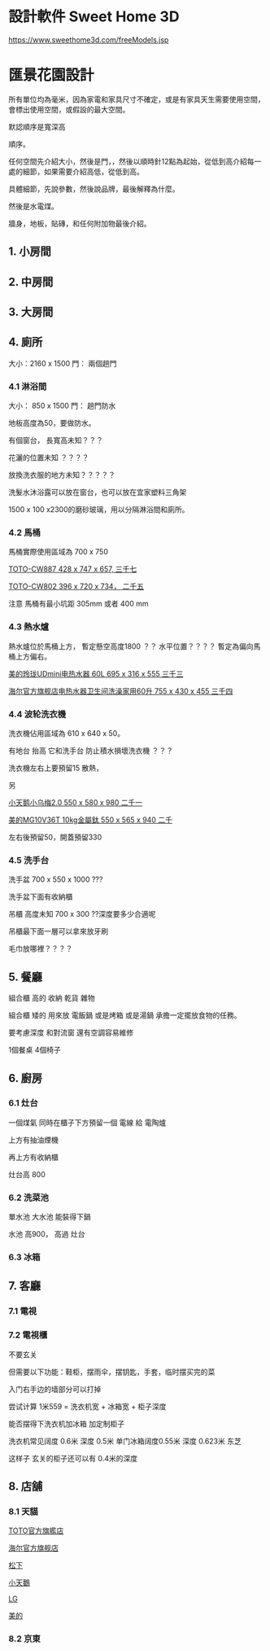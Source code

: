 
# 設計軟件 Sweet Home 3D

https://www.sweethome3d.com/freeModels.jsp

# 匯景花園設計




所有單位均為毫米，因為家電和家具尺寸不確定，或是有家具天生需要使用空間，會標出使用空間，或假設的最大空間。

默認順序是寬深高

順序。

任何空間先介紹大小，然後是門，，然後以順時針12點為起始，從低到高介紹每一處的細節，如果需要介紹高低，從低到高。

具體細節，先說參數，然後說品牌，最後解釋為什麼。

然後是水電煤。

牆身，地板，貼磚，和任何附加物最後介紹。




## 1. 小房間




## 2. 中房間


## 3. 大房間


## 4. 廁所

大小：2160 x 1500
門： 兩個趟門

### 4.1 淋浴間

大小： 850 x 1500
門： 趟門防水

地板高度為50，要做防水。

有個窗台， 長寬高未知？？？

花灑的位置未知 ？？？？

放換洗衣服的地方未知？？？？？

洗髮水沐浴露可以放在窗台，也可以放在宜家塑料三角架

1500 x 100 x2300的磨砂玻璃，用以分隔淋浴間和廁所。


### 4.2 馬桶
 
馬桶實際使用區域為 700 x 750

[TOTO-CW887 428 x 747 x 657, 三千七](https://detail.tmall.com/item.htm?abbucket=15&id=639062521686&pisk=gjGZRK2dSCdap-jB1DFV80hq9NeT6S-7IjZboq005lqgc5am0kuuCFnjcvrqxDri1dEfgionlNwgj103-zaaSiVmoZzmA52xCoZ_0Sux4A-WNQgtWSekV3OWhK1Y67I0S1jbtM40gPVK9LcqWSFDVw1DFQutXgebvZ40-ezbo1jmmlq3-kUVsim0jJj3krF0mmm0-W48yP40IO4h-kU5sNV0oJf3urWcmrmm-ezYxoV0im0H8rE3mfREZjdUzRYeouP89E2UQu0gY_7-TyDPBVZFBOGFNRrkVk5ciXztuseSf_JbqYE_FlnHO1Pq-roUFA-P_mumyx2EgGYsqqkED5GHoOqoCcwmsJRlYyHn5xctbZ50WfG73ueeosebtbwo3S-dLyMmrXyotE_zcYgIsJokA6oY3xc_tfxHagRCDyXFhjHNmt2GGyrW8e8F5amnOBg77tBYBFUUVFQOntjRNs6ZGFBAHRH78uTOP&rn=7928f8bb0b371752536dfd4d1a30f5e5&sku_properties=3064618%3A29432734&spm=a1z10.5-b-s.w4011-25718020148.58.5cc61e52An2lDv)


[TOTO-CW802 396 x 720 x 734， 二千五](https://detail.tmall.com/item.htm?abbucket=15&id=604249881578&pisk=ga6qR-A-m-eq3437hapZ4wBNemdvKdzBiOT6jGjMcEYD5KtG7USHGoQ15_8Nra8chSLsQV7lfmODoxjkqHt2mVvGjc-GPKAOGFTX7dSO8szQdJsADdd3RywQ15M9HphMSn06EYxHQnvReWXNDdpgR0MgOJSAk2d6pcxMqu-6jx0GSEYkqUKZnxbMoQ0kXhpMSNbMqLxpvnxMijxoqUKBSAAMS8mkDhlmoAbGqu-9rFvMINju4hLkSf-PKOeyYIqzjeJpejxpgejDzvodU3YmMi8rkq6rdI8nRUkiIT-AbAdClvP6-6LXOEQuFxJNqh7yOszE3NSGv1APQqqf-G5PWK6ujjYhGZOGnQynz3Clc1XAuckMDt6B_edzjAd6E9Oh_dz-a31GxTRhElie56s5nQ73PY79_1XXEt4uLgSIW3cr1OCqSfAmC38Q4urrcDblF8sB0fh9MoKyRonxsf0KdAGVCoht6ICB4eZxA&rn=7928f8bb0b371752536dfd4d1a30f5e5&spm=a1z10.5-b-s.w4011-25718020148.54.5cc61e52An2lDv)

注意 馬桶有最小坑距 305mm 或者 400 mm


### 4.3 熱水爐

熱水爐位於馬桶上方， 暫定懸空高度1800 ？？ 水平位置？？？？ 暫定為偏向馬桶上方偏右。

[美的玲珑UDmini电热水器 60L 695 x 316 x 555 三千三](https://detail.tmall.com/item.htm?ali_refid=a3_420434_1006%3A1151312967%3AH%3AFNluQBAv2OITf65biqoqio6SEpIY9vuj%3Aaf1b9837e6c8d4e02875c0a87e997652&ali_trackid=318_af1b9837e6c8d4e02875c0a87e997652&fpChannel=101&fpChannelSig=4a162cdc8b87c206fd35b539681cad89e8237895&id=867393983829&mi_id=0000uPbopwSNf_nAvxhB8EROuxEpwloHRPK3VtTxNE8cPBk&mm_sceneid=0_0_126241459_0&priceTId=2100c88e17600699343734320e0935&skuId=5713090645829&spm=a21n57.1.hoverItem.4&u_channel=bybtqdyh&umpChannel=bybtqdyh&utparam=%7B%22aplus_abtest%22%3A%22cb82f4b1aa7722bf011f6d1b8e478422%22%7D&xxc=ad_ztc)

[海尔官方旗舰店电热水器卫生间洗澡家用60升 755 x 430 x 455 三千四](https://detail.tmall.com/item.htm?abbucket=2&fpChannel=101&fpChannelSig=d0dc7ff896c0c5d0df7767faf75b26f2a36d326c&id=888750470399&maskChannel=bybtrs&mi_id=0000d5_2wXjGuW51YJnaBMgV5fQAgKbvZgKB_wuU1EsHue4&ns=1&priceTId=2100c88c17600040520005334e0928&skuId=6106536458616&spm=a21n57.1.hoverItem.4&u_channel=bybtqdyh&umpChannel=bybtqdyh&utparam=%7B%22aplus_abtest%22%3A%22dedc9d0e0d9e5766599c4d4bedcecf44%22%7D&xxc=taobaoSearch)

### 4.4 波轮洗衣機

洗衣機佔用區域為 610 x 640 x 50。

有地台 抬高 它和洗手台 防止積水損壞洗衣機 ？？？ 

洗衣機左右上要預留15 散熱，

另

[小天鹅小乌梅2.0 550 x 580 x 980 二千一](https://detail.tmall.com/item.htm?id=837952938134&pisk=f4qDovXA0rufWPEBpamfk3XNpUbKHKisr5Kt6chNzblSX-ht6OxgQJ6jWRlTjcV7aVrxD-FkhuVHXnCflR-ivc5d9MILhxnsb6BY-U9kGvHw7Ghq_0onDrsV9MILhrckVQ5LXkKBz2DtbxoZ_QWoQAlZbq-ZaTDZBIlZg5yy-EJAsY-0vK0ntCANXG8ea_c33bxHduDPfXjIwhR44xAdL-coy4EonqcK7HmnkoP8QoEjPGKsf8U3sPPFwEh4-vVoJrfHmWVjQ7kzMOLsEP2aAmgDQho07SZilrv1d8o4NyGIua1SEoEKSXgkiHcTcSEo-k5yqYszZU8e3ntsUOEk5U3qFYcpOLK5TfNKzrWlEezIuYMb9lBk7EdBbhL5ETYUDqkShS1..&scene=taobao_shop&spm=a1z10.1-b-s.w15914280-23624881644.2.7643ae1d2RtNjd&skuId=5597699136170)

[美的MG10V36T 10kg金屬鈦 550 x 565 x 940 二千](https://detail.tmall.com/item.htm?ali_refid=a3_420434_1006%3A1687218187%3AH%3AJWf8IZp8ftIhYjEmhJglK9jxsJdk96b3%3A965b32664dd5c3d332847c36b8bff49b&ali_trackid=318_965b32664dd5c3d332847c36b8bff49b&id=822806092748&mi_id=0000uJ44YB-ig_j0AVqa3R2wC1BjWgp57nVoNKpmLCJ19W8&mm_sceneid=0_0_5439422246_0&priceTId=2100c89817600869731922771e0900&skuId=5901075604302&spm=a21n57.1.hoverItem.5&utparam=%7B%22aplus_abtest%22%3A%229b3181ba765d775060ed97db0aeb2f98%22%7D&xxc=ad_ztc)

左右後預留50，開蓋預留330

### 4.5 洗手台


洗手盆 700 x 550  x 1000 ???

洗手盆下面有收納櫃

吊櫃 高度未知 700 x 300 ??深度要多少合適呢

吊櫃最下面一層可以拿來放牙刷

毛巾放哪裡？？？？

## 5. 餐廳


組合櫃 高的 收納 乾貨 雜物

組合櫃 矮的 用來放 電飯鍋 或是烤箱 或是湯鍋 承擔一定擺放食物的任務。

要考慮深度 和對流窗 還有空調容易維修


1個餐桌 4個椅子



## 6. 廚房


### 6.1 灶台

一個煤氣 同時在櫃子下方預留一個 電線 給 電陶爐 

上方有抽油煙機

再上方有收納櫃

灶台高 800

### 6.2 洗菜池

單水池 大水池 能裝得下鍋

水池 高900， 高過 灶台

### 6.3 冰箱





## 7. 客廳


### 7.1 電視


### 7.2 電視櫃


不要玄关

但需要以下功能：鞋柜，摆雨伞，摆钥匙，手套，临时摆买完的菜

入门右手边的墙部分可以打掉 

尝试计算 1米559 = 洗衣机宽 + 冰箱宽 + 柜子深度

能否摆得下洗衣机加冰箱 加定制柜子

洗衣机常见阔度 0.6米 深度 0.5米
单门冰箱阔度0.55米 深度 0.623米 东芝

这样子 玄关的柜子还可以有 0.4米的深度






## 8. 店舖


### 8.1 天貓 

[TOTO官方旗艦店](https://toto.tmall.com/?spm=a1z10.3-b-s.1997427721.d4918089.1eb16d4fmPhipM)

[海尔官方旗舰店](https://haier.tmall.com/?spm=a220o.1000855.1997427721.d4918089.2f775e8fEwkUHn&from_branding=true&ali_trackid=41_f60a6b1ad3f480890d40e28130b1a2b8&mm_sceneid=0_0_18307420_0)

[松下](https://panasonicdq.tmall.com/shop/view_shop.htm?spm=a21n57.shop_search.0.0.3fe56a84AeDaFm)

[小天鵝](https://littleswan.tmall.com/?spm=a1z10.1-b-s.1997427721.d4918089.7643ae1d2RtNjd)

[LG](https://lg.tmall.com/?spm=a1z10.4-b-s.1997427721.d4918089.d1196e06UkqxCE)

[美的](https://midea.tmall.com/shop/view_shop.htm?spm=pc_detail.30350276.shop_block.dshopinfo.56897dd64NN662)

### 8.2 京東


